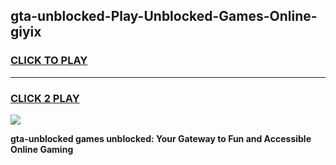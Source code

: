 
## gta-unblocked-Play-Unblocked-Games-Online-giyix
<h3>
<a href="https://premium76.site?title=gta-unblocked&ref=25A">CLICK TO PLAY</a></h3>
<hr>

<h3>
<a href="https://premium76.site?title=gta-unblocked&ref=25A">CLICK 2 PLAY</a>
  
</h3>

<a href="https://premium76.site?title=gta-unblocked&ref=25A"><img src="https://clearcache.store/games.png"></a>


**gta-unblocked games unblocked: Your Gateway to Fun and Accessible Online Gaming**

